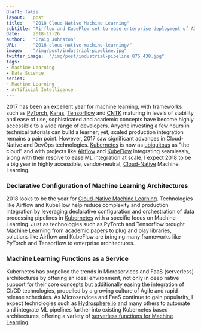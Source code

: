 ```yaml
---
draft: false
layout:   post
title:    "2018 Cloud Native Machine Learning"
subtitle: "Airflow and KubeFlow set to ease enterprise deployment of AI/ML"
date:     2018-12-26
author:   "Craig Johnston"
URL:      "2018-cloud-native-machine-learning/"
image:    "/img/post/industrial-pipeline.jpg"
twitter_image:  "/img/post/industrial-pipeline_876_438.jpg"
tags:
- Machine Learning
- Data Science
series:
- Machine Learning
- Artificial Intelligence
---
```


2017 has been an excellent year for machine learning, with frameworks such as [PyTorch], [Karas], [Tensorflow] and [CNTK] maturing in levels of stability and ease of use, sophisticated and academic concepts have become highly accessible to a wide range of developers. Anyone investing a few hours in technical tutorials can build a learner; yet, scaled production integration remains a pain point. However, 2017 saw significant advances in Cloud-Native and DevOps technologies. [Kubernetes] is now as [ubiquitous] as "the cloud" and with projects like [Airflow] and [KubeFlow] integrating seamlessly, along with their resolve to ease ML integration at scale, I expect 2018 to be a big year in highly accessible, vendor-neutral, [Cloud-Native] Machine Learning.

### Declarative Configuration of Machine Learning Architectures

2018 looks to be the year for [Cloud-Native Machine Learning]. Technologies like Airflow and KubeFlow help reduce complexity and production integration by leveraging declarative configuration and orchestration of data processing pipelines in [Kubernetes] with a specific focus on Machine Learning.  Just as technologies such as PyTorch and Tensorflow brought Machine Learning from academic papers to plug and play libraries, solutions like Airflow and KubeFlow are bringing many frameworks like PyTorch and Tensorflow to enterprise architectures.

### Machine Learning Functions as a Service

Kubernetes has propelled the trends in Microservices and FaaS (serverless) architectures by offering an ideal environment, not only in deep native support for their core concepts but additionally easing the integration of CI/CD technologies, propelled by a growing culture of Agile and rapid release schedules.  As Microservices and FaaS continue to gain popularity, I expect technologies such as [Hydrosphere.io] and many others to automate and integrate ML pipelines further into existing Kubernetes based architectures, offering a variety of [serverless functions for Machine Learning].


[Tensorflow]:https://www.tensorflow.org/
[KubeFlow]:https://pytorch.org/
[Kubernetes]:https://kubernetes.io/
[Cloud-Native]:https://www.infoworld.com/article/3281046/cloud-computing/what-is-cloud-native-the-modern-way-to-develop-software.html
[Pytorch]:https://pytorch.org/
[Karas]:https://keras.io/
[CNTK]:https://www.microsoft.com/en-us/cognitive-toolkit/
[Airflow]:https://airflow.apache.org/
[Cloud-Native Machine Learning]:https://www.forbes.com/sites/forbestechcouncil/2018/07/05/cloud-native-machine-learning-and-ai/#3f361e539719
[ubiquitous]:https://hackernoon.com/10-disruptive-devops-trends-of-2018-b0b6d5719376
[Serverless functions for Machine Learning]:https://hydrosphere.io/blog/machine-learning-function-service-ml-faas/
[Hydrosphere.io]:https://github.com/Hydrospheredata/hydro-serving